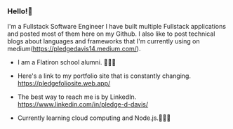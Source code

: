 ### Hello!👋


I'm a Fullstack Software Engineer I have built multiple Fullstack applications and posted most of them here on my Github. I also like to post technical blogs about languages and frameworks that I'm currently using on medium(https://pledgedavis14.medium.com/). 

+ I am a Flatiron school alumni. 👨🏾‍🎓

+ Here's a link to my portfolio site that is constantly changing. https://pledgefoliosite.web.app/ 

+ The best way to reach me is by LinkedIn. https://www.linkedin.com/in/pledge-d-davis/ 

+ Currently learning cloud computing and Node.js.👨🏾‍💻
